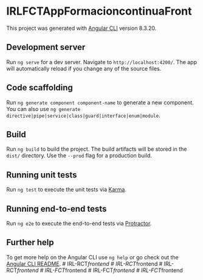 # IRLFCTAppFormacioncontinuaFront

This project was generated with [Angular CLI](https://github.com/angular/angular-cli) version 8.3.20.

## Development server

Run `ng serve` for a dev server. Navigate to `http://localhost:4200/`. The app will automatically reload if you change any of the source files.

## Code scaffolding

Run `ng generate component component-name` to generate a new component. You can also use `ng generate directive|pipe|service|class|guard|interface|enum|module`.

## Build

Run `ng build` to build the project. The build artifacts will be stored in the `dist/` directory. Use the `--prod` flag for a production build.

## Running unit tests

Run `ng test` to execute the unit tests via [Karma](https://karma-runner.github.io).

## Running end-to-end tests

Run `ng e2e` to execute the end-to-end tests via [Protractor](http://www.protractortest.org/).

## Further help

To get more help on the Angular CLI use `ng help` or go check out the [Angular CLI README](https://github.com/angular/angular-cli/blob/master/README.md).
#   I R L - R C T _ f r o n t e n d  
 #   I R L - R C T _ f r o n t e n d  
 #   I R L - R C T _ f r o n t e n d  
 #   I R L - F C T _ f r o n t e n d  
 #   I R L - F C T _ f r o n t e n d  
 #   I R L - F C T _ f r o n t e n d  
 